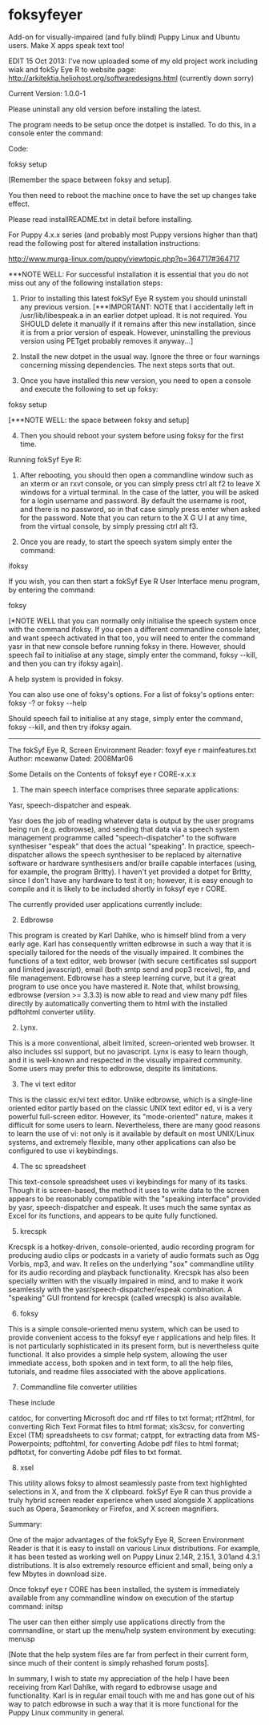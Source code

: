 # foksyfeyer
 Add-on for visually-impaired (and fully blind) Puppy Linux and Ubuntu users. Make X apps speak text too!
 
 EDIT 15 Oct 2013: I've now uploaded some of my old project work including wiak and fokSy Eye R to website page: http://arkitektia.heliohost.org/softwaredesigns.html (currently down sorry)

Current Version: 1.0.0-1

Please uninstall any old version before installing the latest.

The program needs to be setup once the dotpet is installed. To do this, in a console enter the command:

Code:	

foksy setup


[Remember the space between foksy and setup].

You then need to reboot the machine once to have the set up changes take effect.


Please read installREADME.txt in detail before installing.


For Puppy 4.x.x series (and probably most Puppy versions higher than that) read the following post for altered installation instructions:

http://www.murga-linux.com/puppy/viewtopic.php?p=364717#364717



***NOTE WELL: For successful installation it is essential that you do not
miss out any of the following installation steps:

1. Prior to installing this latest fokSyf Eye R system you should
uninstall any previous version.
[***IMPORTANT: NOTE that I accidentally left in /usr/lib/libespeak.a in
an earlier dotpet upload. It is not required.
You SHOULD delete it manually if it remains after this new installation,
since it is from a prior version of espeak.
However, uninstalling the previous version using PETget
probably removes it anyway...]

2. Install the new dotpet in the usual way. Ignore the three or four
warnings concerning missing dependencies. The next steps sorts that out.

3. Once you have installed this new version,
you need to open a console and execute the following to set up foksy:

foksy setup

[***NOTE WELL: the space between foksy and setup]

4. Then you should reboot your system before using foksy for the first time.


Running fokSyf Eye R:

1. After rebooting, you should then open a commandline window such as
an xterm or an rxvt console,
or you can simply press ctrl alt f2 to leave X windows for a virtual terminal.
In the case of the latter,
you will be asked for a login username and password.
By default the username is root, and there is no password,
so in that case simply press enter when asked for the password.
Note that you can return to the X G U I at any time,
from the virtual console, by simply pressing ctrl alt f3.

2. Once you are ready, to start the speech system simply enter the command:

ifoksy

If you wish, you can then start a fokSyf Eye R User Interface menu program,
by entering the command:

foksy

[*NOTE WELL that you can normally only initialise the
speech system once with the command ifoksy.
If you open a different commandline console later,
and want speech activated in that too,
you will need to enter the command yasr in that new console
before running foksy in there.
However, should speech fail to initialise at any stage,
simply enter the command, foksy --kill, and then you can try ifoksy again].

A help system is provided in foksy.

You can also use one of foksy's options.
For a list of foksy's options enter: foksy -? or foksy --help

Should speech fail to initialise at any stage,
simply enter the command, foksy --kill, and then try ifoksy again.


-----

The fokSyf Eye R, Screen Environment Reader: foxyf eye r mainfeatures.txt
Author: mcewanw Dated: 2008Mar06


Some Details on the Contents of foksyf eye r CORE-x.x.x

1. The main speech interface comprises three separate applications:

Yasr, speech-dispatcher and espeak.

Yasr does the job of reading whatever data is output by the user
programs being run (e.g. edbrowse), and sending that data via a
speech system management programme called "speech-dispatcher" to the
software synthesiser "espeak" that does the actual "speaking". In
practice, speech-dispatcher allows the speech synthesiser to be
replaced by alternative software or hardware synthesisers and/or
braille capable interfaces (using, for example, the program Brltty).
I haven't yet provided a dotpet for Brltty, since I don't have any
hardware to test it on; however, it is easy enough to compile and it
is likely to be included shortly in foksyf eye r CORE.


The currently provided user applications currently include:

2. Edbrowse

This program is created by Karl Dahlke, who is himself blind from a
very early age. Karl has consequently written edbrowse in such a way
that it is specially tailored for the needs of the visually impaired.
It combines the functions of a text editor, web browser (with secure
certificates ssl support and limited javascript), email (both smtp
send and pop3 receive), ftp, and file management. Edbrowse has a
steep learning curve, but it a great program to use once you have
mastered it. Note that, whilst browsing, edbrowse (version >= 3.3.3)
is now able to read and view many pdf files directly by automatically
converting them to html with the installed pdftohtml converter
utility.

2. Lynx.

This is a more conventional, albeit limited, screen-oriented web
browser. It also includes ssl support, but no javascript. Lynx is
easy to learn though, and it is well-known and respected in the
visually impaired community. Some users may prefer this to edbrowse,
despite its limitations.

3. The vi text editor

This is the classic ex/vi text editor. Unlike edbrowse, which is a
single-line oriented editor partly based on the classic UNIX text
editor ed, vi is a very powerful full-screen editor. However, its
"mode-oriented" nature, makes it difficult for some users to learn.
Nevertheless, there are many good reasons to learn the use of vi: not
only is it available by default on most UNIX/Linux systems, and
extremely flexible, many other applications can also be configured to
use vi keybindings.

4. The sc spreadsheet

This text-console spreadsheet uses vi keybindings for many of its
tasks. Though it is screen-based, the method it uses to write data to
the screen appears to be reasonably compatible with the "speaking
interface" provided by yasr, speech-dispatcher and espeak. It uses
much the same syntax as Excel for its functions, and appears to be
quite fully functioned.

5. krecspk

Krecspk is a hotkey-driven, console-oriented, audio recording program
for producing audio clips or podcasts in a variety of audio formats
such as Ogg Vorbis, mp3, and wav. It relies on the underlying "sox"
commandline utility for its audio recording and playback
functionality. Krecspk has also been specially written with the
visually impaired in mind, and to make it work seamlessly with the
yasr/speech-dispatcher/espeak combination. A "speaking" GUI frontend
for krecspk (called wrecspk) is also available.

6. foksy

This is a simple console-oriented menu system, which can be used to
provide convenient access to the foksyf eye r applications and help files. It
is not particularly sophisticated in its present form, but is
nevertheless quite functional. It also provides a simple help system,
allowing the user immediate access, both spoken and in text form, to
all the help files, tutorials, and readme files associated with the
above applications.

7. Commandline file converter utilities

These include

catdoc, for converting Microsoft doc and rtf files to txt format;
rtf2html, for converting Rich Text Format files to html format;
xls3csv, for converting Excel (TM) spreadsheets to csv format;
catppt, for extracting data from MS-Powerpoints;
pdftohtml, for converting Adobe pdf files to html format;
pdftotxt, for converting Adobe pdf files to txt format.

8. xsel

This utility allows foksy to almost seamlessly paste from text
highlighted selections in X, and from the X clipboard. fokSyf Eye R can thus
provide a truly hybrid screen reader experience when used alongside
X applications such as Opera, Seamonkey or Firefox, and X screen magnifiers.

Summary:

One of the major advantages of the fokSyfy Eye R, Screen Environment Reader
is that it is easy to install on various Linux distributions. For
example, it has been tested as working well on Puppy Linux
2.14R, 2.15.1, 3.01and 4.3.1 distributions. It is also extremely resource
efficient and small, being only a few Mbytes in download size.

Once foksyf eye r CORE has been installed, the system is immediately
available from any commandline window on execution of the startup
command: initsp

The user can then either simply use applications directly from the
commandline, or start up the menu/help system environment by
executing: menusp

[Note that the help system files are far from perfect in their
current form, since much of their content is simply rehashed forum
posts].

In summary, I wish to state my appreciation of the help I have been
receiving from Karl Dahlke, with regard to edbrowse usage and
functionality. Karl is in regular email touch with me and has gone
out of his way to patch edbrowse in such a way that it is more
functional for the Puppy Linux community in general. 
